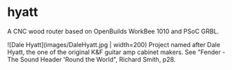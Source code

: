 # hyatt
A CNC wood router based on OpenBuilds WorkBee 1010 and PSoC GRBL. 


![Dale Hyatt](images/DaleHyatt.jpg | width=200)
Project named after Dale Hyatt, the one of the original K&F guitar amp cabinet makers. See "Fender - The Sound Header 'Round the World", Richard Smith, p28. 
